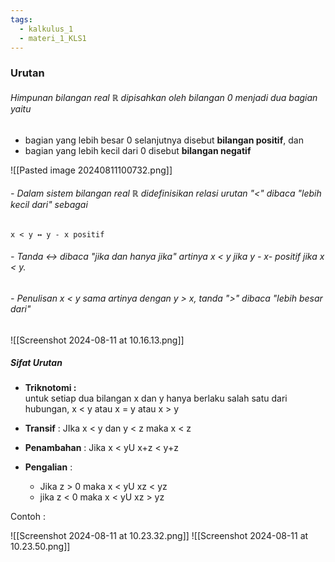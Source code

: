 ```yaml
---
tags:
  - kalkulus_1
  - materi_1_KLS1
---
```

### Urutan

###### Himpunan bilangan real ℝ dipisahkan oleh bilangan 0 menjadi dua bagian yaitu 
- bagian yang lebih besar 0 selanjutnya disebut **bilangan positif**, dan 
- bagian yang lebih kecil dari 0 disebut **bilangan negatif**

![[Pasted image 20240811100732.png]]

###### - Dalam sistem bilangan real ℝ didefinisikan relasi urutan "<" dibaca  "lebih kecil dari" sebagai
    x < y ↔ y - x positif
###### - Tanda ↔ dibaca "jika dan hanya jika" artinya x < y jika y - x- positif jika x < y.
###### - Penulisan x < y sama artinya dengan y > x, tanda ">" dibaca "lebih besar dari"

![[Screenshot 2024-08-11 at 10.16.13.png]]

##### Sifat Urutan

- **Triknotomi :**  
  untuk setiap dua bilangan x dan y hanya berlaku salah satu dari hubungan, x < y atau x = y atau x > y
  
- **Transif** : 
  JIka x < y dan y < z maka x < z
  
- **Penambahan** : 
  Jika x < yU x+z < y+z
  
- **Pengalian** :
	- Jika z > 0 maka x < yU xz < yz
	- jika z < 0 maka x < yU xz > yz

Contoh : 

![[Screenshot 2024-08-11 at 10.23.32.png]]
![[Screenshot 2024-08-11 at 10.23.50.png]]

